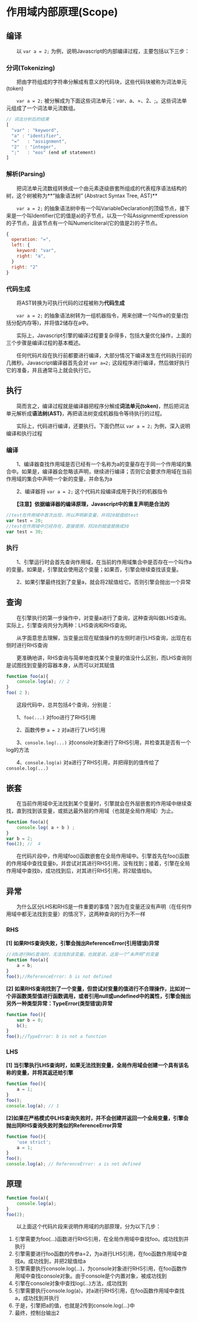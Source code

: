 ﻿# 作用域内部原理(Scope)

## 编译

　　以 `var a = 2;` 为例，说明Javascript的内部编译过程，主要包括以下三步：

### 分词(Tokenizing)

　　把由字符组成的字符串分解成有意义的代码块，这些代码块被称为词法单元(token)

　　`var a = 2;` 被分解成为下面这些词法单元：var、a、=、2、;。这些词法单元组成了一个词法单元流数组。

```javascript
// 词法分析后的结果
[
  "var" : "keyword",
  "a" : "identifier",
  "="   : "assignment",
  "2"  : "integer",
  ";"   : "eos" (end of statement)
]
```

### 解析(Parsing)

　　把词法单元流数组转换成一个由元素逐级嵌套所组成的代表程序语法结构的树，这个树被称为**“抽象语法树” (Abstract Syntax Tree, AST)**

　　`var a = 2;` 的抽象语法树中有一个叫VariableDeclaration的顶级节点，接下来是一个叫Identifier(它的值是a)的子节点，以及一个叫AssignmentExpression的子节点，且该节点有一个叫Numericliteral(它的值是2)的子节点。

```javascript
{
  operation: "=",
  left: {
    keyword: "var",
    right: "a",
  }
  right: "2"
}
```

### 代码生成

　　将AST转换为可执行代码的过程被称为**代码生成**

　　`var a = 2;` 的抽象语法树转为一组机器指令，用来创建一个叫作a的变量(包括分配内存等)，并将值2储存在a中。

　　实际上，Javascript引擎的编译过程要复杂得多，包括大量优化操作，上面的三个步骤是编译过程的基本概述。

　　任何代码片段在执行前都要进行编译，大部分情况下编译发生在代码执行前的几微秒。Javascript编译器首先会对 `var a=2;` 这段程序进行编译，然后做好执行它的准备，并且通常马上就会执行它。


## 执行

　　简而言之，编译过程就是编译器把程序分解成**词法单元(token)**，然后把词法单元解析成**语法树(AST)**，再把语法树变成机器指令等待执行的过程。

　　实际上，代码进行编译，还要执行。下面仍然以 `var a = 2;` 为例，深入说明编译和执行过程

### 编译

　　1、编译器查找作用域是否已经有一个名称为a的变量存在于同一个作用域的集合中。如果是，编译器会忽略该声明，继续进行编译；否则它会要求作用域在当前作用域的集合中声明一个新的变量，并命名为a

　　2、编译器将 `var a = 2;` 这个代码片段编译成用于执行的机器指令

　　**【注意】依据编译器的编译原理，Javascript中的重复声明是合法的**

```javascript
//test在作用域中首次出现，所以声明新变量，并将20赋值给test
var test = 20;
//test在作用域中已经存在，直接使用，将20的赋值替换成30
var test = 30;
```

### 执行

　　1、引擎运行时会首先查询作用域，在当前的作用域集合中是否存在一个叫作a的变量。如果是，引擎就会使用这个变量；如果否，引擎会继续查找该变量。

　　2、如果引擎最终找到了变量a，就会将2赋值给它。否则引擎会抛出一个异常


## 查询

　　在引擎执行的第一步操作中，对变量a进行了查询，这种查询叫做LHS查询。实际上，引擎查询共分为两种：LHS查询和RHS查询。

　　从字面意思去理解，当变量出现在赋值操作的左侧时进行LHS查询，出现在右侧时进行RHS查询

　　更准确地讲，RHS查询与简单地查找某个变量的值没什么区别，而LHS查询则是试图找到变量的容器本身，从而可以对其赋值

```javascript
function foo(a){
    console.log(a); // 2
}
foo( 2 );
```

　　这段代码中，总共包括4个查询，分别是：

　　1、`foo(...)` 对foo进行了RHS引用

　　2、函数传参 `a = 2` 对a进行了LHS引用

　　3、`console.log(...)` 对console对象进行了RHS引用，并检查其是否有一个log的方法

　　4、`console.log(a)` 对a进行了RHS引用，并把得到的值传给了 `console.log(...)`

 

## 嵌套

　　在当前作用域中无法找到某个变量时，引擎就会在外层嵌套的作用域中继续查找，直到找到该变量，或抵达最外层的作用域（也就是全局作用域）为止。

```javascript
function foo(a){
    console.log( a + b ) ;
}
var b = 2;
foo(2); //  4
```

　　在代码片段中，作用域foo()函数嵌套在全局作用域中。引擎首先在foo()函数的作用域中查找变量b，并尝试对其进行RHS引用，没有找到；接着，引擎在全局作用域中查找b，成功找到后，对其进行RHS引用，将2赋值给b。


## 异常

　　为什么区分LHS和RHS是一件重要的事情？因为在变量还没有声明（在任何作用域中都无法找到变量）的情况下，这两种查询的行为不一样

### RHS

**[1] 如果RHS查询失败，引擎会抛出ReferenceError(引用错误)异常**

```javascript
//对b进行RHS查询时，无法找到该变量。也就是说，这是一个“未声明”的变量
function foo(a){
    a = b;  
}
foo();//ReferenceError: b is not defined
```

**[2] 如果RHS查询找到了一个变量，但尝试对变量的值进行不合理操作，比如对一个非函数类型值进行函数调用，或者引用null或undefined中的属性，引擎会抛出另外一种类型异常：TypeError(类型错误)异常**

```javascript
function foo(){
    var b = 0;
    b();
}
foo();//TypeError: b is not a function
```

### LHS

**[1] 当引擎执行LHS查询时，如果无法找到变量，全局作用域会创建一个具有该名称的变量，并将其返还给引擎**

```javascript
function foo(){
    a = 1;  
}
foo();
console.log(a); // 1
```

**[2]如果在严格模式中LHS查询失败时，并不会创建并返回一个全局变量，引擎会抛出同RHS查询失败时类似的ReferenceError异常**

```javascript
function foo(){
    'use strict';
    a = 1;  
}
foo();
console.log(a); // ReferenceError: a is not defined
```
 

## 原理

```javascript
function foo(a){
    console.log(a);
}
foo(2);
```

　　以上面这个代码片段来说明作用域的内部原理，分为以下几步：

 1. 引擎需要为foo(...)函数进行RHS引用，在全局作用域中查找foo。成功找到并执行
 2. 引擎需要进行foo函数的传参a=2，为a进行LHS引用，在foo函数作用域中查找a。成功找到，并把2赋值给a
 3. 引擎需要执行console.log(...)，为console对象进行RHS引用，在foo函数作用域中查找console对象。由于console是个内置对象，被成功找到
 4. 引擎在console对象中查找log(...)方法，成功找到
 5. 引擎需要执行console.log(a)，对a进行RHS引用，在foo函数作用域中查找a，成功找到并执行
 6. 于是，引擎把a的值，也就是2传到console.log(...)中
 7. 最终，控制台输出2
